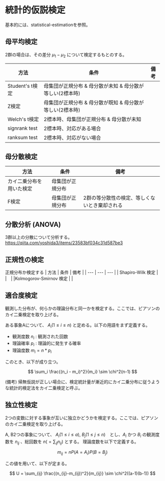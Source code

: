 # 統計的仮説検定
基本的には、statistical-estimationを参照。

## 母平均検定
2群の場合は、その差分 $\mu_1-\mu_2$ について検定するもとのする。

| 方法 | 条件 | 備考 |
| --- | --- | --- |
| Student's t検定 | 母集団が正規分布 & 母分散が未知 & 母分散が等しい(2標本時) |
| Z検定 | 母集団が正規分布 & 母分散が既知 & 母分散が等しい(2標本時) |
| Welch's t検定 | 2標本時、母集団が正規分布 & 母分散が未知 |
| signrank test | 2標本時、対応がある場合 |
| ranksum test | 2標本時、対応がない場合 |


## 母分散検定
| 方法 | 条件 | 備考 |
| --- | --- | --- | 
| カイ二乗分布を用いた検定 | 母集団が正規分布 | | 
| F検定 | 母集団が正規分布 | 2群の等分散性の検定、等しくないとき棄却される|


## 分散分析 (ANOVA)
3群以上の分散について分析する。
https://qiita.com/yoshida3/items/23583bf034c31d587be3

## 正規性の検定
正規分布か検定する
| 方法 | 条件 | 備考 |
| --- | --- | --- | 
| Shapiro-Wilk 検定 |  |　|
|Kolmogorov-Smirnov 検定 | | 

## 適合度検定
観測した分布が、何らかの理論分布と同一かを検定する。ここでは、ピアソンのカイ二乗検定を取り上げる。

ある事象Aについて、 $A_i (1\leq i \leq n)$ と定める。以下の用語をまず定義する。
- 観測度数 $n_i$ : 観測された回数
- 理論確率 $p_i$ : 理論的に発生する確率
- 理論度数 $m_i = n * p_i$

このとき、以下が成り立つ。

$$
\sum_i \frac{(n_i - m_i)^2}{m_i} \sim \chi^2(n-1)
$$


(備考) 帰無仮説が正しい場合に、検定統計量が漸近的にカイ二乗分布に従うような統計的検定法をカイ二乗検定と呼ぶ。


## 独立性検定
2つの変数に対する事象が互いに独立かどうかを検定する。ここでは、ピアソンのカイ二乗検定を取り上げる。

A, B2つの事象について、 $A_i (1\leq i \leq a)$, $B_j (1\leq j \leq n)$　とし、$A_i$ かつ $B_i$ の観測度数を $n_{ij}$ 、総回数を $n (=\sum_{ij} n_{ij})$ とする。
理論度数を以下で定義する。

$$
m_{ij} = nP(A=A_i)P(B=B_j)
$$

この値を用いて、以下が定まる。

$$
U = \sum_{ij} \frac{(n_{ij}-m_{ij})^2}{m_{ij}} \sim \chi^2((a-1)(b-1))
$$

